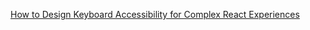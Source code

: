 
[How to Design Keyboard Accessibility for Complex React Experiences](https://www.freecodecamp.org/news/designing-keyboard-accessibility-for-complex-react-experiences)
